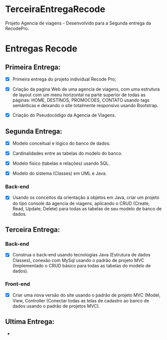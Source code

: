 # TerceiraEntregaRecode
Projeto Agencia de viagens -  Desenvolvido para a Segunda entrega da RecodePro.

# Entregas Recode

## Primeira Entrega:

- [x] Primeira entrega do projeto individual Recode Pro;

- [x] Criação da pagina Web de uma agencia de viagens, com uma estrutura de layout com um menu horizontal na parte superior de todas as páginas: HOME, DESTINOS, PROMOCOES, CONTATO usando tags semânticas e deixando o site totalmente responsivo usando Bootstrap. 

- [x] Criação do Pseudocódigo da Agencia de Viagens.

## Segunda Entrega:
 - [x] Modelo conceitual e lógico do banco de dados.

 - [x] Cardinalidades entre as tabelas do modelo do banco.

 - [x] Modelo físico (tabelas e relações) usando SQL.

- [x] Modelo do sistema (Classes) em UML e Java.

<h3>Back-end</h3>
 
- [x] Usando os conceitos da orientação a objetos em Java, criar um projeto do tipo console da agencia de viagens, aplicando o CRUD (Create, Read, Update, Delete) para todas as tabelas de seu modelo de banco de dados.

## Terceira Entrega:

 <h3> Back-end </h3>

- [x] Construa o back-end usando tecnologias Java (Estrutura de dados Classes), conexão com MySql usando o padrão de projeto MVC (Implementado o CRUD básico para todas as tabelas do modelo de dados).  


<h3>Front-end </h3>

- [x] Criar uma nova versão do site usando o padrão de projeto MVC (Model, View, Controller (Conectar todas as telas de cadastro ao banco de dados usando o padrão de projetos MVC). 



## Ultima Entrega:

-
